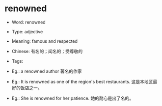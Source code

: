 # renowned

- Word: renowned

- Type: adjective
- Meaning: famous and respected
- Chinese: 有名的；闻名的；受尊敬的
- Tags: 
- Eg.: a renowned author 著名的作家
- Eg.: It is renowned as one of the region's best restaurants. 这是本地区最好的饭店之一。
- Eg.: She is renowned for her patience. 她的耐心是出了名的。

